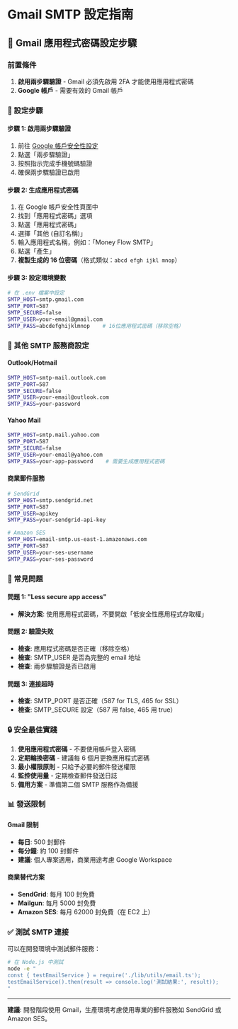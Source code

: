 # Gmail SMTP 設定指南

## 📧 Gmail 應用程式密碼設定步驟

### 前置條件
1. **啟用兩步驟驗證** - Gmail 必須先啟用 2FA 才能使用應用程式密碼
2. **Google 帳戶** - 需要有效的 Gmail 帳戶

### 🔧 設定步驟

#### 步驟 1: 啟用兩步驟驗證
1. 前往 [Google 帳戶安全性設定](https://myaccount.google.com/security)
2. 點選「兩步驟驗證」
3. 按照指示完成手機號碼驗證
4. 確保兩步驟驗證已啟用

#### 步驟 2: 生成應用程式密碼
1. 在 Google 帳戶安全性頁面中
2. 找到「應用程式密碼」選項
3. 點選「應用程式密碼」
4. 選擇「其他 (自訂名稱)」
5. 輸入應用程式名稱，例如：「Money Flow SMTP」
6. 點選「產生」
7. **複製生成的 16 位密碼**（格式類似：`abcd efgh ijkl mnop`）

#### 步驟 3: 設定環境變數
```bash
# 在 .env 檔案中設定
SMTP_HOST=smtp.gmail.com
SMTP_PORT=587
SMTP_SECURE=false
SMTP_USER=your-email@gmail.com
SMTP_PASS=abcdefghijklmnop    # 16位應用程式密碼（移除空格）
```

### 🔧 其他 SMTP 服務商設定

#### Outlook/Hotmail
```bash
SMTP_HOST=smtp-mail.outlook.com
SMTP_PORT=587
SMTP_SECURE=false
SMTP_USER=your-email@outlook.com
SMTP_PASS=your-password
```

#### Yahoo Mail
```bash
SMTP_HOST=smtp.mail.yahoo.com
SMTP_PORT=587
SMTP_SECURE=false
SMTP_USER=your-email@yahoo.com
SMTP_PASS=your-app-password    # 需要生成應用程式密碼
```

#### 商業郵件服務
```bash
# SendGrid
SMTP_HOST=smtp.sendgrid.net
SMTP_PORT=587
SMTP_USER=apikey
SMTP_PASS=your-sendgrid-api-key

# Amazon SES
SMTP_HOST=email-smtp.us-east-1.amazonaws.com
SMTP_PORT=587
SMTP_USER=your-ses-username
SMTP_PASS=your-ses-password
```

### 🚨 常見問題

#### 問題 1: "Less secure app access"
- **解決方案**: 使用應用程式密碼，不要開啟「低安全性應用程式存取權」

#### 問題 2: 驗證失敗
- **檢查**: 應用程式密碼是否正確（移除空格）
- **檢查**: SMTP_USER 是否為完整的 email 地址
- **檢查**: 兩步驟驗證是否已啟用

#### 問題 3: 連接超時
- **檢查**: SMTP_PORT 是否正確（587 for TLS, 465 for SSL）
- **檢查**: SMTP_SECURE 設定（587 用 false, 465 用 true）

### 🔒 安全最佳實踐

1. **使用應用程式密碼** - 不要使用帳戶登入密碼
2. **定期輪換密碼** - 建議每 6 個月更換應用程式密碼
3. **最小權限原則** - 只給予必要的郵件發送權限
4. **監控使用量** - 定期檢查郵件發送日誌
5. **備用方案** - 準備第二個 SMTP 服務作為備援

### 📊 發送限制

#### Gmail 限制
- **每日**: 500 封郵件
- **每分鐘**: 約 100 封郵件
- **建議**: 個人專案適用，商業用途考慮 Google Workspace

#### 商業替代方案
- **SendGrid**: 每月 100 封免費
- **Mailgun**: 每月 5000 封免費
- **Amazon SES**: 每月 62000 封免費（在 EC2 上）

### ✅ 測試 SMTP 連接

可以在開發環境中測試郵件服務：

```bash
# 在 Node.js 中測試
node -e "
const { testEmailService } = require('./lib/utils/email.ts');
testEmailService().then(result => console.log('測試結果:', result));
"
```

---

**建議**: 開發階段使用 Gmail，生產環境考慮使用專業的郵件服務如 SendGrid 或 Amazon SES。